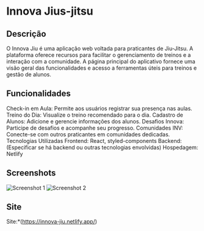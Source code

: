 <h1>Innova Jius-jitsu</h1>

<h2>Descrição</h2>
<p>O Innova Jiu é uma aplicação web voltada para praticantes de Jiu-Jitsu. A plataforma oferece recursos para facilitar o gerenciamento de treinos e a interação com a comunidade. A página principal do aplicativo fornece uma visão geral das funcionalidades e acesso a ferramentas úteis para treinos e gestão de alunos.</p>

## Funcionalidades
Check-in em Aula: Permite aos usuários registrar sua presença nas aulas.
Treino do Dia: Visualize o treino recomendado para o dia.
Cadastro de Alunos: Adicione e gerencie informações dos alunos.
Desafios Innova: Participe de desafios e acompanhe seu progresso.
Comunidades INV: Conecte-se com outros praticantes em comunidades dedicadas.
Tecnologias Utilizadas
Frontend: React, styled-components
Backend: (Especificar se há backend ou outras tecnologias envolvidas)
Hospedagem: Netlify

## Screenshots
![Screenshot 1](link-para-screenshot1.png)
![Screenshot 2](link-para-screenshot2.png)


## Site 
Site:*(https://innova-jiu.netlify.app/)
